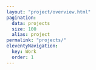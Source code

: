 ```yaml
---
layout: "project/overview.html"
pagination:
  data: projects
  size: 100
  alias: project
permalink: "projects/"
eleventyNavigation:
  key: Work
  order: 1
---
```


<!-- @format -->

